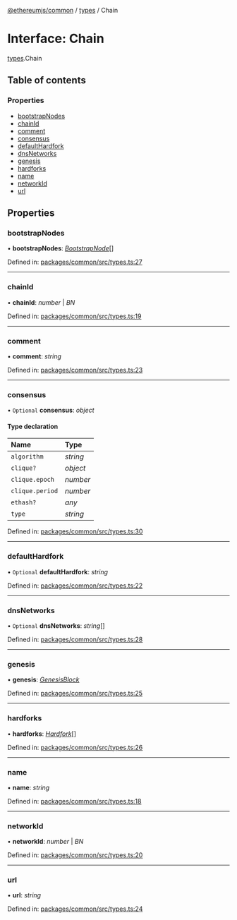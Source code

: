 [@ethereumjs/common](../README.md) / [types](../modules/types.md) / Chain

# Interface: Chain

[types](../modules/types.md).Chain

## Table of contents

### Properties

- [bootstrapNodes](types.chain.md#bootstrapnodes)
- [chainId](types.chain.md#chainid)
- [comment](types.chain.md#comment)
- [consensus](types.chain.md#consensus)
- [defaultHardfork](types.chain.md#defaulthardfork)
- [dnsNetworks](types.chain.md#dnsnetworks)
- [genesis](types.chain.md#genesis)
- [hardforks](types.chain.md#hardforks)
- [name](types.chain.md#name)
- [networkId](types.chain.md#networkid)
- [url](types.chain.md#url)

## Properties

### bootstrapNodes

• **bootstrapNodes**: [*BootstrapNode*](types.bootstrapnode.md)[]

Defined in: [packages/common/src/types.ts:27](https://github.com/ethereumjs/ethereumjs-monorepo/blob/master/packages/common/src/types.ts#L27)

___

### chainId

• **chainId**: *number* \| *BN*

Defined in: [packages/common/src/types.ts:19](https://github.com/ethereumjs/ethereumjs-monorepo/blob/master/packages/common/src/types.ts#L19)

___

### comment

• **comment**: *string*

Defined in: [packages/common/src/types.ts:23](https://github.com/ethereumjs/ethereumjs-monorepo/blob/master/packages/common/src/types.ts#L23)

___

### consensus

• `Optional` **consensus**: *object*

#### Type declaration

| Name | Type |
| :------ | :------ |
| `algorithm` | *string* |
| `clique?` | *object* |
| `clique.epoch` | *number* |
| `clique.period` | *number* |
| `ethash?` | *any* |
| `type` | *string* |

Defined in: [packages/common/src/types.ts:30](https://github.com/ethereumjs/ethereumjs-monorepo/blob/master/packages/common/src/types.ts#L30)

___

### defaultHardfork

• `Optional` **defaultHardfork**: *string*

Defined in: [packages/common/src/types.ts:22](https://github.com/ethereumjs/ethereumjs-monorepo/blob/master/packages/common/src/types.ts#L22)

___

### dnsNetworks

• `Optional` **dnsNetworks**: *string*[]

Defined in: [packages/common/src/types.ts:28](https://github.com/ethereumjs/ethereumjs-monorepo/blob/master/packages/common/src/types.ts#L28)

___

### genesis

• **genesis**: [*GenesisBlock*](types.genesisblock.md)

Defined in: [packages/common/src/types.ts:25](https://github.com/ethereumjs/ethereumjs-monorepo/blob/master/packages/common/src/types.ts#L25)

___

### hardforks

• **hardforks**: [*Hardfork*](types.hardfork.md)[]

Defined in: [packages/common/src/types.ts:26](https://github.com/ethereumjs/ethereumjs-monorepo/blob/master/packages/common/src/types.ts#L26)

___

### name

• **name**: *string*

Defined in: [packages/common/src/types.ts:18](https://github.com/ethereumjs/ethereumjs-monorepo/blob/master/packages/common/src/types.ts#L18)

___

### networkId

• **networkId**: *number* \| *BN*

Defined in: [packages/common/src/types.ts:20](https://github.com/ethereumjs/ethereumjs-monorepo/blob/master/packages/common/src/types.ts#L20)

___

### url

• **url**: *string*

Defined in: [packages/common/src/types.ts:24](https://github.com/ethereumjs/ethereumjs-monorepo/blob/master/packages/common/src/types.ts#L24)
